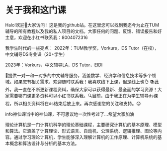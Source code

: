# 关于我和这门课
Halo!欢迎👏大家访问！这是我的github站。在这里您可以找到我迄今为止在TUM辅导的所有教程以及我的私人项目的文档。大家任何的问题、反馈、错误报告和好主意，欢迎在小红书联系我：8004072316

我学生时代的一些亮点： 
2022年：TUM教学奖，Vorkurs，DS Tutor（在校），中文辅导DS专业课（20+学生）

2023年：Vorkurs，中文辅导LA，DS Tutor，EIDI

💼提供一对一和一对多的中文辅导服务，涵盖数学、经济学和信息技术等多个领域。如果您有相关需求，欢迎随时联系我！我喜欢线下上课，但是线上也👌 📚此外，我一直在不断更新课程资料，确保大家可以获得最新、最全面的学习资源！大家需要哪门课更多资料可以小红书联系我。🔍目前，由于我正在为学生辅导ds课程，所以相关资料将在ds结束后放上来。再次感谢您的关注和支持。😊

info神仙课当中的神仙课，不可思议地一次性考过了...希望大家加油

理论计算机是一门计算机科学的理论基础课程，主要研究计算机的基本原理、模型和算法。它涵盖了计算理论、形式语言、自动机、公理系统、逻辑推理、图论等内容。通过学习理论计算机，学生能够深入理解计算机的工作原理、计算机系统的基本概念和算法设计与分析的基本方法。
